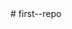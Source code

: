 <!DOCTYPE html>
<html>
<head>
	<link rel="stylesheet" type="text/css" href="style.css">
	<title>#first--repo</title>
</head>
<body>
	<nav></nav>
	<section></section>

</body>
</html>
<script type="text/javascript">
	
</script>
# first--repo
